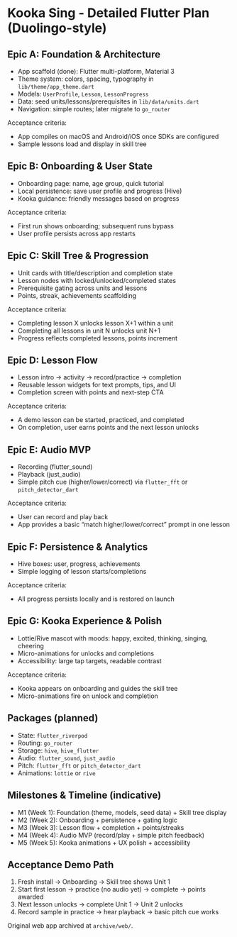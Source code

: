 # Kooka Sing - Detailed Flutter Plan (Duolingo-style)

## Epic A: Foundation & Architecture
- App scaffold (done): Flutter multi-platform, Material 3
- Theme system: colors, spacing, typography in `lib/theme/app_theme.dart`
- Models: `UserProfile`, `Lesson`, `LessonProgress`
- Data: seed units/lessons/prerequisites in `lib/data/units.dart`
- Navigation: simple routes; later migrate to `go_router`

Acceptance criteria:
- App compiles on macOS and Android/iOS once SDKs are configured
- Sample lessons load and display in skill tree

## Epic B: Onboarding & User State
- Onboarding page: name, age group, quick tutorial
- Local persistence: save user profile and progress (Hive)
- Kooka guidance: friendly messages based on progress

Acceptance criteria:
- First run shows onboarding; subsequent runs bypass
- User profile persists across app restarts

## Epic C: Skill Tree & Progression
- Unit cards with title/description and completion state
- Lesson nodes with locked/unlocked/completed states
- Prerequisite gating across units and lessons
- Points, streak, achievements scaffolding

Acceptance criteria:
- Completing lesson X unlocks lesson X+1 within a unit
- Completing all lessons in unit N unlocks unit N+1
- Progress reflects completed lessons, points increment

## Epic D: Lesson Flow
- Lesson intro -> activity -> record/practice -> completion
- Reusable lesson widgets for text prompts, tips, and UI
- Completion screen with points and next-step CTA

Acceptance criteria:
- A demo lesson can be started, practiced, and completed
- On completion, user earns points and the next lesson unlocks

## Epic E: Audio MVP
- Recording (flutter_sound)
- Playback (just_audio)
- Simple pitch cue (higher/lower/correct) via `flutter_fft` or `pitch_detector_dart`

Acceptance criteria:
- User can record and play back
- App provides a basic “match higher/lower/correct” prompt in one lesson

## Epic F: Persistence & Analytics
- Hive boxes: user, progress, achievements
- Simple logging of lesson starts/completions

Acceptance criteria:
- All progress persists locally and is restored on launch

## Epic G: Kooka Experience & Polish
- Lottie/Rive mascot with moods: happy, excited, thinking, singing, cheering
- Micro-animations for unlocks and completions
- Accessibility: large tap targets, readable contrast

Acceptance criteria:
- Kooka appears on onboarding and guides the skill tree
- Micro-animations fire on unlock and completion

## Packages (planned)
- State: `flutter_riverpod`
- Routing: `go_router`
- Storage: `hive`, `hive_flutter`
- Audio: `flutter_sound`, `just_audio`
- Pitch: `flutter_fft` or `pitch_detector_dart`
- Animations: `lottie` or `rive`

## Milestones & Timeline (indicative)
- M1 (Week 1): Foundation (theme, models, seed data) + Skill tree display
- M2 (Week 2): Onboarding + persistence + gating logic
- M3 (Week 3): Lesson flow + completion + points/streaks
- M4 (Week 4): Audio MVP (record/play + simple pitch feedback)
- M5 (Week 5): Kooka animations + UX polish + accessibility

## Acceptance Demo Path
1) Fresh install → Onboarding → Skill tree shows Unit 1
2) Start first lesson → practice (no audio yet) → complete → points awarded
3) Next lesson unlocks → complete Unit 1 → Unit 2 unlocks
4) Record sample in practice → hear playback → basic pitch cue works

Original web app archived at `archive/web/`.

